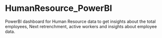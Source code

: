 # HumanResource_PowerBI
PowerBI dashboard for Human Resource data to get insights about the total employees, Next retrenchment, active workers and insights about employee data.
